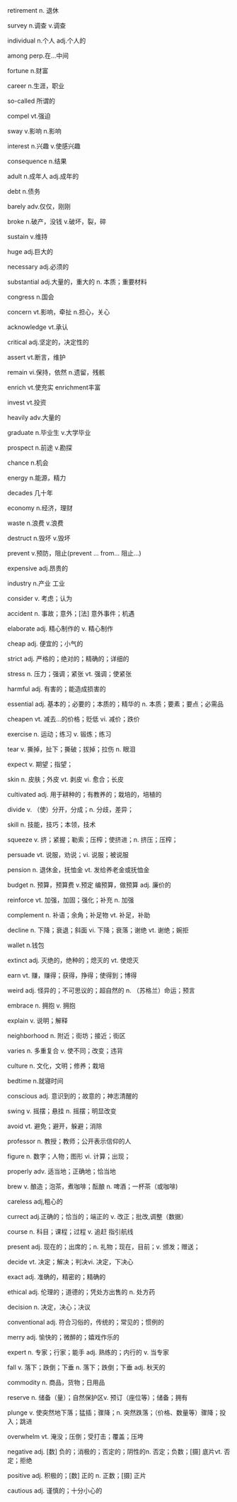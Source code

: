 retirement																n. 退休

survey																	n.调查 v.调查

individual																n.个人 adj.个人的

among																	perp.在...中间

fortune																	n.财富

career																	n.生涯，职业

so-called																所谓的

compel																	vt.强迫

sway																	v.影响 n.影响

interest																n.兴趣 v.使感兴趣

consequence																n.结果

adult																	n.成年人 adj.成年的

debt																	n.债务

barely																	adv.仅仅，刚刚

broke																	n.破产，没钱 v.破坏，裂，碎

sustain																	v.维持

huge																	adj.巨大的

necessary																adj.必须的

substantial																adj.大量的，重大的 n. 本质；重要材料

congress																n.国会

concern																	vt.影响，牵扯 n.担心，关心

acknowledge																vt.承认

critical																adj.坚定的，决定性的

assert																	vt.断言，维护

remain																	vi.保持，依然 n.遗留，残骸

enrich																	vt.使充实 enrichment丰富

invest																	vt.投资

heavily																	adv.大量的

graduate																n.毕业生 v.大学毕业

prospect																n.前途 v.勘探

chance																	n.机会

energy																	n.能源，精力

decades																	几十年

economy																	n.经济，理财

waste																	n.浪费 v.浪费

destruct																n.毁坏 v.毁坏

prevent																	v.预防，阻止(prevent ... from... 阻止...)

expensive																adj.昂贵的

industry																n.产业 工业

consider																v. 考虑；认为

accident																n. 事故；意外；[法] 意外事件；机遇

elaborate																adj. 精心制作的 v. 精心制作

cheap																	adj. 便宜的；小气的

strict																	adj. 严格的；绝对的；精确的；详细的

stress																	n. 压力；强调；紧张 vt. 强调；使紧张

harmful																	adj. 有害的；能造成损害的

essential																adj. 基本的；必要的；本质的；精华的 n. 本质；要素；要点；必需品

cheapen																	vt. 减去…的价格；贬低 vi. 减价；跌价

exercise																n. 运动；练习 v. 锻炼；练习

tear 																	v. 撕掉，扯下；撕破；拔掉；拉伤 n. 眼泪

expect																	v. 期望；指望；

skin																	n. 皮肤；外皮 vt. 剥皮 vi. 愈合；长皮

cultivated																adj. 用于耕种的；有教养的；栽培的，培植的

divide																	v. （使）分开，分成；n. 分歧，差异；

skill																	n. 技能，技巧；本领，技术

squeeze																	v. 挤；紧握；勒索；压榨；使挤进；n. 挤压；压榨；

persuade																vt. 说服，劝说；vi. 说服；被说服

pension																	n. 退休金，抚恤金 vt. 发给养老金或抚恤金

budget																	n. 预算，预算费 v.预定 编预算，做预算 adj. 廉价的

reinforce																vt. 加强，加固；强化；补充 n. 加强

complement																n. 补语；余角；补足物 vt. 补足，补助

decline																	n. 下降；衰退；斜面 vi. 下降；衰落；谢绝 vt. 谢绝；婉拒

wallet																	n.钱包

extinct																	adj. 灭绝的，绝种的；熄灭的 vt. 使熄灭

earn																	vt. 赚，赚得；获得，挣得；使得到；博得

weird																	adj. 怪异的；不可思议的；超自然的 n. （苏格兰）命运；预言

embrace																	n. 拥抱 v. 拥抱

explain																	v. 说明；解释

neighborhood															n. 附近；街坊；接近；街区

varies																	n. 多重复合 v. 使不同；改变；违背

culture																	n. 文化，文明；修养；栽培

bedtime																	n.就寝时间

conscious																adj. 意识到的；故意的；神志清醒的

swing																	v. 摇摆；悬挂 n. 摇摆；明显改变

avoid																	vt. 避免；避开，躲避；消除

professor																n. 教授；教师；公开表示信仰的人

figure 																	n. 数字；人物；图形 vi. 计算；出现；

properly																adv. 适当地；正确地；恰当地

brew																	v. 酿造；泡茶，煮咖啡；酝酿 n. 啤酒；一杯茶（或咖啡)

careless																adj,粗心的

currect																	adj.正确的；恰当的；端正的 v. 改正；批改,调整（数据）

course																	n. 科目；课程；过程 v. 追赶 指引航线

present																	adj. 现在的；出席的；n. 礼物；现在，目前；v. 颁发；赠送；

decide																	vt. 决定；解决；判决vi. 决定，下决心

exact																	adj. 准确的，精密的；精确的

ethical																	adj. 伦理的；道德的；凭处方出售的 n. 处方药

decision																n. 决定，决心；决议

conventional															adj. 符合习俗的，传统的；常见的；惯例的

merry																	adj. 愉快的；微醉的；嬉戏作乐的

expert																	n. 专家；行家；能手 adj. 熟练的；内行的 v. 当专家

fall																	v. 落下；跌倒；下垂 n. 落下；跌倒；下垂 adj. 秋天的

commodity																n. 商品，货物；日用品

reserve																	n. 储备（量）；自然保护区v. 预订（座位等）；储备；拥有

plunge																	v. 使突然地下落；猛插；骤降；n. 突然跌落；（价格、数量等）骤降；投入；跳进

overwhelm																vt. 淹没；压倒；受打击；覆盖；压垮

negative																adj. [数] 负的；消极的；否定的；阴性的n. 否定；负数；[摄] 底片vt. 否定；拒绝

positive																adj. 积极的；[数] 正的 n. 正数；[摄] 正片

cautious																adj. 谨慎的；十分小心的

